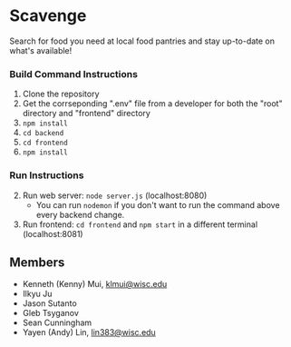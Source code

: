# Scavenge
Search for food you need at local food pantries and stay up-to-date on what's available!

### Build Command Instructions
1. Clone the repository
2. Get the corrseponding ".env" file from a developer for both the "root" directory and "frontend" directory 
3. `npm install`
4. `cd backend`
5. `cd frontend`
6. `npm install`

### Run Instructions
2. Run web server: `node server.js` (localhost:8080)
    - You can run `nodemon` if you don't want to run the command above every backend change.
3. Run frontend: `cd frontend` and `npm start` in a different terminal (localhost:8081)


## Members
- Kenneth (Kenny) Mui, klmui@wisc.edu
- Ilkyu Ju
- Jason Sutanto
- Gleb Tsyganov
- Sean Cunningham
- Yayen (Andy) Lin, lin383@wisc.edu


